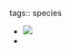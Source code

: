 tags:: species

- ![](https://peach-geographical-bat-397.mypinata.cloud/ipfs/QmVti8uLT3KhBtkaWaK5xKhY8dPqG1gdP5zwqCSRt4zWqe)
-